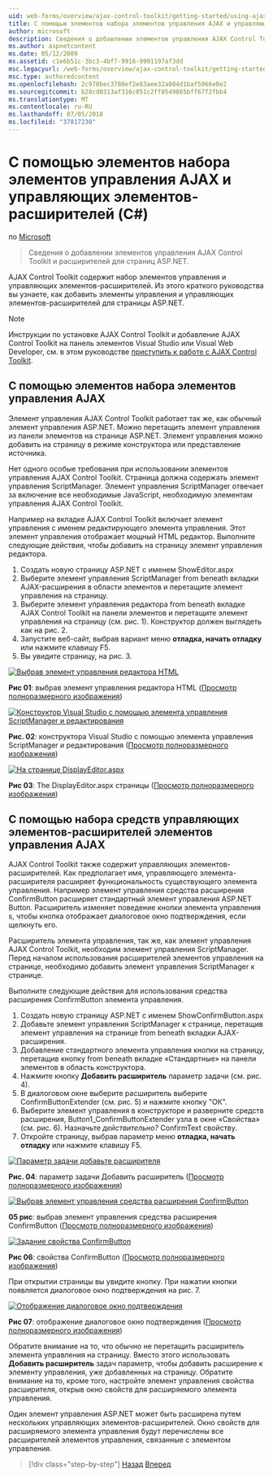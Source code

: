 ```yaml
---
uid: web-forms/overview/ajax-control-toolkit/getting-started/using-ajax-control-toolkit-controls-and-control-extenders-cs
title: С помощью элементов набора элементов управления AJAX и управляющих элементов-расширителей (C#) | Документация Майкрософт
author: microsoft
description: Сведения о добавлении элементов управления AJAX Control Toolkit и расширителей для страниц ASP.NET.
ms.author: aspnetcontent
ms.date: 05/12/2009
ms.assetid: c1e6b51c-3bc3-4bf7-9916-9991197af3dd
msc.legacyurl: /web-forms/overview/ajax-control-toolkit/getting-started/using-ajax-control-toolkit-controls-and-control-extenders-cs
msc.type: authoredcontent
ms.openlocfilehash: 2c978bec3780ef2e83aee32a084d1baf5066e0e2
ms.sourcegitcommit: b28cd0313af316c051c2ff8549865bff67f2fbb4
ms.translationtype: MT
ms.contentlocale: ru-RU
ms.lasthandoff: 07/05/2018
ms.locfileid: "37817230"
---
```

<a name="using-ajax-control-toolkit-controls-and-control-extenders-c"></a>С помощью элементов набора элементов управления AJAX и управляющих элементов-расширителей (C#)
====================
по [Microsoft](https://github.com/microsoft)

> Сведения о добавлении элементов управления AJAX Control Toolkit и расширителей для страниц ASP.NET.


AJAX Control Toolkit содержит набор элементов управления и управляющих элементов-расширителей. Из этого краткого руководства вы узнаете, как добавить элементы управления и управляющих элементов-расширителей для страницы ASP.NET.

> [!NOTE] 
> 
> Инструкции по установке AJAX Control Toolkit и добавление AJAX Control Toolkit на панель элементов Visual Studio или Visual Web Developer, см. в этом руководстве [приступить к работе с AJAX Control Toolkit](get-started-with-the-ajax-control-toolkit-cs.md).


## <a name="using-ajax-control-toolkit-controls"></a>С помощью элементов набора элементов управления AJAX

Элемент управления AJAX Control Toolkit работает так же, как обычный элемент управления ASP.NET. Можно перетащить элемент управления из панели элементов на странице ASP.NET. Элемент управления можно добавить на страницу в режиме конструктора или представление источника.

Нет одного особые требования при использовании элементов управления AJAX Control Toolkit. Страница должна содержать элемент управления ScriptManager. Элемент управления ScriptManager отвечает за включение все необходимые JavaScript, необходимую элементам управления AJAX Control Toolkit.

Например на вкладке AJAX Control Toolkit включает элемент управления с именем редактирующего элемента управления. Этот элемент управления отображает мощный HTML редактор. Выполните следующие действия, чтобы добавить на страницу элемент управления редактора.

1. Создать новую страницу ASP.NET с именем ShowEditor.aspx
2. Выберите элемент управления ScriptManager from beneath вкладки AJAX-расширения в области элементов и перетащите элемент управления на страницу.
3. Выберите элемент управления редактора from beneath вкладке AJAX Control Toolkit на панели элементов и перетащите элемент управления на страницу (см. рис. 1). Конструктор должен выглядеть как на рис. 2.
4. Запустите веб-сайт, выбрав вариант меню **отладка, начать отладку** или нажмите клавишу F5.
5. Вы увидите страницу, на рис. 3.


[![Выбрав элемент управления редактора HTML](using-ajax-control-toolkit-controls-and-control-extenders-cs/_static/image1.jpg)](using-ajax-control-toolkit-controls-and-control-extenders-cs/_static/image1.png)

**Рис 01**: выбрав элемент управления редактора HTML ([Просмотр полноразмерного изображения](using-ajax-control-toolkit-controls-and-control-extenders-cs/_static/image2.png))


[![Конструктор Visual Studio с помощью элемента управления ScriptManager и редактирования](using-ajax-control-toolkit-controls-and-control-extenders-cs/_static/image2.jpg)](using-ajax-control-toolkit-controls-and-control-extenders-cs/_static/image3.png)

**Рис. 02**: конструктора Visual Studio с помощью элемента управления ScriptManager и редактирования ([Просмотр полноразмерного изображения](using-ajax-control-toolkit-controls-and-control-extenders-cs/_static/image4.png))


[![На странице DisplayEditor.aspx](using-ajax-control-toolkit-controls-and-control-extenders-cs/_static/image3.jpg)](using-ajax-control-toolkit-controls-and-control-extenders-cs/_static/image5.png)

**Рис 03**: The DisplayEditor.aspx страницы ([Просмотр полноразмерного изображения](using-ajax-control-toolkit-controls-and-control-extenders-cs/_static/image6.png))


## <a name="using-ajax-control-toolkit-control-extenders"></a>С помощью набора средств управляющих элементов-расширителей элементов управления AJAX

AJAX Control Toolkit также содержит управляющих элементов-расширителей. Как предполагает имя, управляющего элемента-расширителя расширяет функциональность существующего элемента управления. Например элемент управления средства расширения ConfirmButton расширяет стандартный элемент управления ASP.NET Button. Расширитель изменяет поведение кнопки элемента управления s, чтобы кнопка отображает диалоговое окно подтверждения, если щелкнуть его.

Расширитель элемента управления, так же, как элемент управления AJAX Control Toolkit, необходим элемент управления ScriptManager. Перед началом использования расширителей элементов управления на странице, необходимо добавить элемент управления ScriptManager к странице.

Выполните следующие действия для использования средства расширения ConfirmButton элемента управления.

1. Создать новую страницу ASP.NET с именем ShowConfirmButton.aspx
2. Добавьте элемент управления ScriptManager к странице, перетащив элемент управления на странице from beneath вкладки AJAX-расширения.
3. Добавление стандартного элемента управления кнопки на страницу, перетащив кнопку from beneath вкладке «Стандартные» на панели элементов в область конструктора.
4. Нажмите кнопку **Добавить расширитель** параметр задачи (см. рис. 4).
5. В диалоговом окне выберите расширитель выберите ConfirmButtonExtender (см. рис. 5) и нажмите кнопку "ОК".
6. Выберите элемент управления в конструкторе и разверните средств расширения, Button1\_ConfirmButtonExtender узла в окне «Свойства» (см. рис. 6). Назначьте *действительно?* ConfirmText свойству.
7. Откройте страницу, выбрав параметр меню **отладка, начать отладку** или нажмите клавишу F5.


[![Параметр задачи добавьте расширителя](using-ajax-control-toolkit-controls-and-control-extenders-cs/_static/image4.jpg)](using-ajax-control-toolkit-controls-and-control-extenders-cs/_static/image7.png)

**Рис. 04**: параметр задачи Добавить расширитель ([Просмотр полноразмерного изображения](using-ajax-control-toolkit-controls-and-control-extenders-cs/_static/image8.png))


[![Выбрав элемент управления средства расширения ConfirmButton](using-ajax-control-toolkit-controls-and-control-extenders-cs/_static/image5.jpg)](using-ajax-control-toolkit-controls-and-control-extenders-cs/_static/image9.png)

**05 рис**: выбрав элемент управления средства расширения ConfirmButton ([Просмотр полноразмерного изображения](using-ajax-control-toolkit-controls-and-control-extenders-cs/_static/image10.png))


[![Задание свойства ConfirmButton](using-ajax-control-toolkit-controls-and-control-extenders-cs/_static/image6.jpg)](using-ajax-control-toolkit-controls-and-control-extenders-cs/_static/image11.png)

**Рис 06**: свойства ConfirmButton ([Просмотр полноразмерного изображения](using-ajax-control-toolkit-controls-and-control-extenders-cs/_static/image12.png))


При открытии страницы вы увидите кнопку. При нажатии кнопки появляется диалоговое окно подтверждения на рис. 7.


[![Отображение диалоговое окно подтверждения](using-ajax-control-toolkit-controls-and-control-extenders-cs/_static/image7.jpg)](using-ajax-control-toolkit-controls-and-control-extenders-cs/_static/image13.png)

**Рис 07**: отображение диалоговое окно подтверждения ([Просмотр полноразмерного изображения](using-ajax-control-toolkit-controls-and-control-extenders-cs/_static/image14.png))


Обратите внимание на то, что обычно не перетащить расширитель элемента управления на страницу. Вместо этого использовать **Добавить расширитель** задач параметр, чтобы добавить расширение к элементу управления, уже добавленных на страницу. Обратите внимание на то, кроме того, настройте элемент управления свойства расширителя, открыв окно свойств для расширяемого элемента управления.

Один элемент управления ASP.NET может быть расширена путем нескольких управляющих элементов-расширителей. Окно свойств для расширяемого элемента управления будут перечислены все расширителей элементов управления, связанные с элементом управления.

> [!div class="step-by-step"]
> [Назад](get-started-with-the-ajax-control-toolkit-cs.md)
> [Вперед](creating-a-custom-ajax-control-toolkit-control-extender-cs.md)
